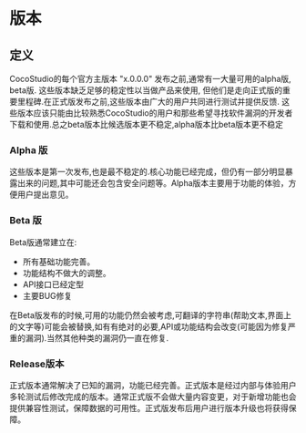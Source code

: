 # 版本

## 定义
CocoStudio的每个官方主版本 "x.0.0.0" 发布之前,通常有一大量可用的alpha版, beta版. 这些版本缺乏足够的稳定性以当做产品来使用, 但他们是走向正式版的重要里程碑.在正式版发布之前,这些版本由广大的用户共同进行测试并提供反馈. 这些版本应该只能由比较熟悉CocoStudio的用户和那些希望寻找软件漏洞的开发者下载和使用.总之beta版本比候选版本更不稳定,alpha版本比beta版本更不稳定

### Alpha 版

这些版本是第一次发布,也是最不稳定的.核心功能已经完成，但仍有一部分明显暴露出来的问题,其中可能还会包含安全问题等。Alpha版本主要用于功能的体验，方便用户提出意见。

### Beta 版

Beta版通常建立在:

- 所有基础功能完善。
- 功能结构不做大的调整。
- API接口已经定型
- 主要BUG修复

在Beta版发布的时候,可用的功能仍然会被考虑,可翻译的字符串(帮助文本,界面上的文字等)可能会被替换,如有有绝对的必要,API或功能结构会改变(可能因为修复严重的漏洞).当然其他种类的漏洞仍一直在修复.

### Release版本

正式版本通常解决了已知的漏洞，功能已经完善。正式版本是经过内部与体验用户多轮测试后修改完成的版本。通常正式版不会做大量内容变更，对于新增功能也会提供兼容性测试，保障数据的可用性。正式版发布后用户进行版本升级也将获得保障。